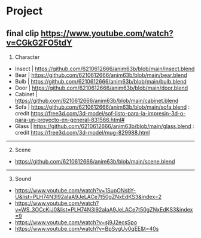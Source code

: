 
# Project 

**final clip**   https://www.youtube.com/watch?v=CGkG2FO5tdY 
------------------------------------------------------------
1. Character 
- Insect   | https://github.com/6210612666/anim63b/blob/main/insect.blend 
- Bear     | https://github.com/6210612666/anim63b/blob/main/bear.blend 
- Bulb     | https://github.com/6210612666/anim63b/blob/main/bulb.blend
- Door     | https://github.com/6210612666/anim63b/blob/main/door.blend
- Cabinet  | https://github.com/6210612666/anim63b/blob/main/cabinet.blend
- Sofa     | https://github.com/6210612666/anim63b/blob/main/sofa.blend      : credit  https://free3d.com/3d-model/sof-listo-para-la-impresin-3d-o-para-un-proyecto-en-general-831566.html#
- Glass    | https://github.com/6210612666/anim63b/blob/main/glass.blend     : credit  https://free3d.com/3d-model/mug-829988.html
---------------------------------------------------------------               
2. Scene     
- https://github.com/6210612666/anim63b/blob/main/scene.blend
--------------------------------------------------------------
3. Sound     
- https://www.youtube.com/watch?v=1SupONsbY-U&list=PLH74N3l92aIaA9JeLACe7t50gZNxEdKS3&index=2
- https://www.youtube.com/watch?v=WS_3OCcKiJ0&list=PLH74N3l92aIaA9JeLACe7t50gZNxEdKS3&index=9
- https://www.youtube.com/watch?v=sj9J2ecsSpo
- https://www.youtube.com/watch?v=BpSygUv0qEE&t=40s              



